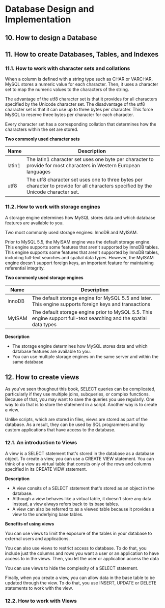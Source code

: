 # Database Design and Implementation

## 10. How to design a Database

## 11. How to create Databases, Tables, and Indexes

### 11.1. How to work with character sets and collations

When a column is defined with a string type such as CHAR or VARCHAR, MySQL stores a numeric value for each character. Then, it uses a character set to map the numeric values to the characters of the string.

The advantage of the utf8 character set is that it provides for all characters specified by the Unicode character set. The disadvantage of the utf8 character set is that it can use up to three bytes per character. This force MySQL to reserve three bytes per character for each character.

Every character set has a corresponding collation that determines how the characters within the set are stored.

**Two commonly used character sets**

|Name|Description|
|-|-|
|latin1|The latin1 character set uses one byte per character to provide for most characters in Western European languages|
|utf8|The utf8 character set uses one to three bytes per character to provide for all characters specified by the Unicode character set.|

### 11.2. How to work with storage engines

A storage engine determines how MySQL stores data and which database features are available to you. 

Two most commonly used storage engines: InnoDB and MyISAM.

Prior to MySQL 5.5, the MyISAM engine was the default storage engine. This engine supports some features that aren't supported by InnoDB tables. This engine supports some features that aren't supported by InnoDB tables, including full-text searches and spatial data types. However, the MyISAM engine doesn't support foreign keys, an important feature for maintaining referential integrity.

**Two commonly used storage engines**

|Name|Description|
|-|-|
|InnoDB|The default storage engine for MySQL 5.5 and later. This engine supports foreign keys and transactions|
|MyISAM|The default storage engine prior to MySQL 5.5. This engine support full-text searching and the spatial data types|

**Description**
- The storage engine determines how MySQL stores data and which database features are available to you.
- You can use multiple storage engines on the same server and within the same database

## 12. How to create views

As you've seen thoughout this book, SELECT queries can be complicated, particularly if they use multiple joins, subqueries, or complex functions. Because of that, you may want to save the queries you use regularly. One way to do that is to store the statement in a script. Another way is to create a view.

Unlike scripts, which are stored in files, views are stored as part of the database. As a result, they can be used by SQL programmers and by custom applications that have access to the database.

### 12.1. An introduction to Views

A view is a SELECT statement that's stored in the database as a database object. To create a view, you can use a CREATE VIEW statement. You can think of a view as virtual table that consits only of the rows and columns specified in its CREATE VIEW statement.

**Description**

- A view consits of a SELECT statement that's stored as an object in the database.
- Although a view behaves like a virtual table, it doesn't store any data. Instead, a view always refers back to its base tables.
- A view can also be referred to as a viewed table because it provides a view to the underlying base tables.

**Benefits of using views**

You can use views to limit the exposure of the tables in your database to external users and applications. 

You can also use views to restrict access to database. To do that, you include just the columns and rows you want a user or an application to have access to in the views. Then, you let the user or application access the data 

You can use views to hide the complexity of a SELECT statement.

Finally, when you create a view, you can allow data in the base table to be updated through the view. To do that, you use INSERT, UPDATE or DELETE statements to work with the view.

### 12.2. How to work with Views